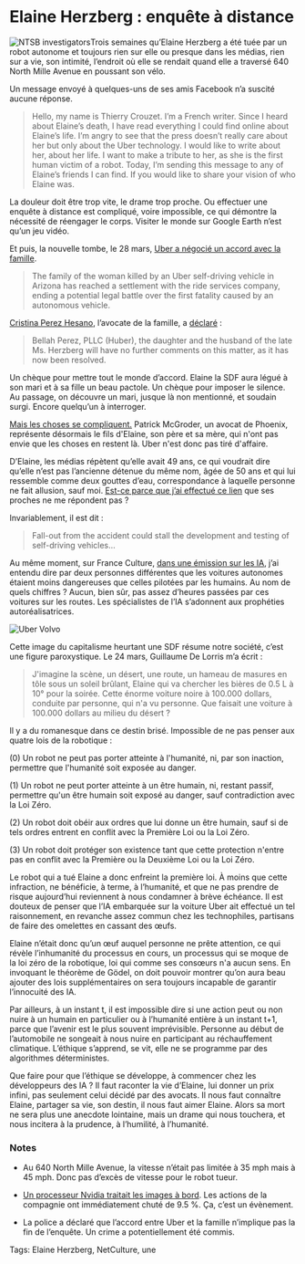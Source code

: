 # Elaine Herzberg : enquête à distance

![NTSB investigators](https://tcrouzet.comhttps://tcrouzet.com/images_tc/2018/04/ubercar-bis-600x460.jpg)Trois semaines qu’Elaine Herzberg a été tuée par un robot autonome et toujours rien sur elle ou presque dans les médias, rien sur a vie, son intimité, l’endroit où elle se rendait quand elle a traversé 640 North Mille Avenue en poussant son vélo.

Un message envoyé à quelques-uns de ses amis Facebook n’a suscité aucune réponse.

> Hello, my name is Thierry Crouzet. I’m a French writer. Since I heard about Elaine’s death, I have read everything I could find online about Elaine’s life. I’m angry to see that the press doesn’t really care about her but only about the Uber technology. I would like to write about her, about her life. I want to make a tribute to her, as she is the first human victim of a robot. Today, I’m sending this message to any of Elaine’s friends I can find. If you would like to share your vision of who Elaine was.

La douleur doit être trop vite, le drame trop proche. Ou effectuer une enquête à distance est compliqué, voire impossible, ce qui démontre la nécessité de réengager le corps. Visiter le monde sur Google Earth n’est qu’un jeu vidéo.

Et puis, la nouvelle tombe, le 28 mars, [Uber a négocié un accord avec la famille](https://www.theguardian.com/technology/2018/mar/29/uber-settles-with-family-of-woman-killed-by-self-driving-car).

> The family of the woman killed by an Uber self-driving vehicle in Arizona has reached a settlement with the ride services company, ending a potential legal battle over the first fatality caused by an autonomous vehicle.

[Cristina Perez Hesano](https://bellahperez.com/attorneys/cristina-perez-hesano/), l’avocate de la famille, a [déclaré](http://www.chicagotribune.com/business/ct-biz-uber-self-driving-car-settlement-20180330-story.html) :

> Bellah Perez, PLLC (Huber), the daughter and the husband of the late Ms. Herzberg will have no further comments on this matter, as it has now been resolved.

Un chèque pour mettre tout le monde d’accord. Elaine la SDF aura légué à son mari et à sa fille un beau pactole. Un chèque pour imposer le silence. Au passage, on découvre un mari, jusque là non mentionné, et soudain surgi. Encore quelqu’un à interroger.

[Mais les choses se compliquent.](http://www.businessinsider.fr/us/uber-legal-troubles-pedestrian-elaine-herzberg-killed-2018-3) Patrick McGroder, un avocat de Phoenix, représente désormais le fils d'Elaine, son père et sa mère, qui n'ont pas envie que les choses en restent là. Uber n'est donc pas tiré d'affaire.

D’Elaine, les médias répètent qu’elle avait 49 ans, ce qui voudrait dire qu’elle n’est pas l’ancienne détenue du même nom, âgée de 50 ans et qui lui ressemble comme deux gouttes d’eau, correspondance à laquelle personne ne fait allusion, sauf moi. [Est-ce parce que j’ai effectué ce lien](https://tcrouzet.com/2018/03/24/qui-etait-elaine-herzberg/) que ses proches ne me répondent pas ?

Invariablement, il est dit :

> Fall-out from the accident could stall the development and testing of self-driving vehicles…

Au même moment, sur France Culture, [dans une émission sur les IA](https://www.franceculture.fr/emissions/la-methode-scientifique/la-methode-scientifique-du-vendredi-06-avril-2018), j’ai entendu dire par deux personnes différentes que les voitures autonomes étaient moins dangereuses que celles pilotées par les humains. Au nom de quels chiffres ? Aucun, bien sûr, pas assez d’heures passées par ces voitures sur les routes. Les spécialistes de l’IA s’adonnent aux prophéties autoréalisatrices.

![Uber Volvo](https://tcrouzet.comhttps://tcrouzet.com/images_tc/2018/04/uber-atg-volvo-600x455.jpg)

Cette image du capitalisme heurtant une SDF résume notre société, c’est une figure paroxystique. Le 24 mars, Guillaume De Lorris m’a écrit :

> J'imagine la scène, un désert, une route, un hameau de masures en tôle sous un soleil brûlant, Elaine qui va chercher les bières de 0.5 L à 10° pour la soirée. Cette énorme voiture noire à 100.000 dollars, conduite par personne, qui n'a vu personne. Que faisait une voiture à 100.000 dollars au milieu du désert ?

Il y a du romanesque dans ce destin brisé. Impossible de ne pas penser aux quatre lois de la robotique :

(0) Un robot ne peut pas porter atteinte à l'humanité, ni, par son inaction, permettre que l'humanité soit exposée au danger.

(1) Un robot ne peut porter atteinte à un être humain, ni, restant passif, permettre qu'un être humain soit exposé au danger, sauf contradiction avec la Loi Zéro.

(2) Un robot doit obéir aux ordres que lui donne un être humain, sauf si de tels ordres entrent en conflit avec la Première Loi ou la Loi Zéro.

(3) Un robot doit protéger son existence tant que cette protection n'entre pas en conflit avec la Première ou la Deuxième Loi ou la Loi Zéro.

Le robot qui a tué Elaine a donc enfreint la première loi. À moins que cette infraction, ne bénéficie, à terme, à l’humanité, et que ne pas prendre de risque aujourd’hui reviennent à nous condamner à brève échéance. Il est douteux de penser que l’IA embarquée sur la voiture Uber ait effectué un tel raisonnement, en revanche assez commun chez les technophiles, partisans de faire des omelettes en cassant des œufs.

Elaine n’était donc qu’un œuf auquel personne ne prête attention, ce qui révèle l’inhumanité du processus en cours, un processus qui se moque de la loi zéro de la robotique, loi qui comme ses consœurs n'a aucun sens. En invoquant le théorème de Gödel, on doit pouvoir montrer qu’on aura beau ajouter des lois supplémentaires on sera toujours incapable de garantir l’innocuité des IA.

Par ailleurs, à un instant t, il est impossible dire si une action peut ou non nuire à un humain en particulier ou à l’humanité entière à un instant t+1, parce que l’avenir est le plus souvent imprévisible. Personne au début de l’automobile ne songeait à nous nuire en participant au réchauffement climatique. L’éthique s’apprend, se vit, elle ne se programme par des algorithmes déterministes.

Que faire pour que l’éthique se développe, à commencer chez les développeurs des IA ? Il faut raconter la vie d’Elaine, lui donner un prix infini, pas seulement celui décidé par des avocats. Il nous faut connaître Elaine, partager sa vie, son destin, il nous faut aimer Elaine. Alors sa mort ne sera plus une anecdote lointaine, mais un drame qui nous touchera, et nous incitera à la prudence, à l’humilité, à l’humanité.

### Notes

- Au 640 North Mille Avenue, la vitesse n’était pas limitée à 35 mph mais à 45 mph. Donc pas d’excès de vitesse pour le robot tueur.

- [Un processeur Nvidia traitait les images à bord](https://www.theguardian.com/technology/2018/mar/29/uber-settles-with-family-of-woman-killed-by-self-driving-car). Les actions de la compagnie ont immédiatement chuté de 9.5 %. Ça, c’est un évènement.

- La police a déclaré que l’accord entre Uber et la famille n’implique pas la fin de l’enquête. Un crime a potentiellement été commis.

Tags: Elaine Herzberg, NetCulture, une